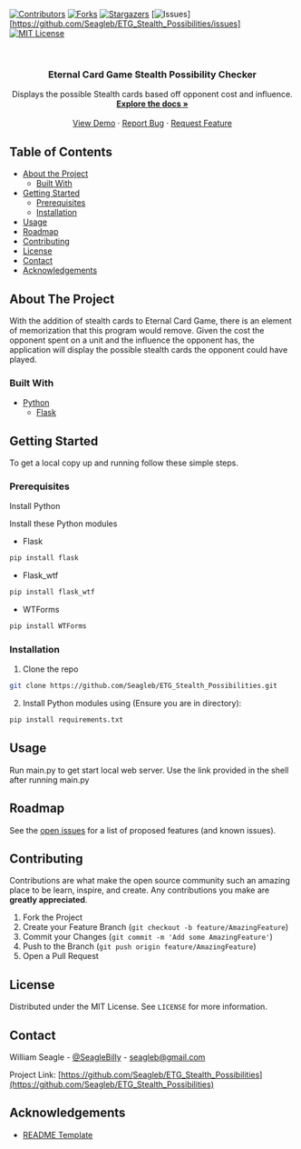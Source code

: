 <!--
*** Thanks for checking out this README Template. If you have a suggestion that would
*** make this better, please fork the repo and create a pull request or simply open
*** an issue with the tag "enhancement".
*** Thanks again! Now go create something AMAZING! :D
***
***
***
*** To avoid retyping too much info. Do a search and replace for the following:
*** Seagleb, ETG_Stealth_Possibilities, SeagleBilly, seagleb@gmail.com
-->





<!-- PROJECT SHIELDS -->
<!--
*** I'm using markdown "reference style" links for readability.
*** Reference links are enclosed in brackets [ ] instead of parentheses ( ).
*** See the bottom of this document for the declaration of the reference variables
*** for contributors-url, forks-url, etc. This is an optional, concise syntax you may use.
*** https://www.markdownguide.org/basic-syntax/#reference-style-links
-->
[![Contributors][contributors-shield]][contributors-url]
[![Forks][forks-shield]][forks-url]
[![Stargazers][stars-shield]][stars-url]
[![Issues][issues-shield]][https://github.com/Seagleb/ETG_Stealth_Possibilities/issues]
[![MIT License][license-shield]][license-url]



<!-- PROJECT LOGO -->
<br />
<p align="center">

  <h3 align="center">Eternal Card Game Stealth Possibility Checker</h3>

  <p align="center">
    Displays the possible Stealth cards based off opponent cost and influence.
    <br />
    <a href="https://github.com/Seagleb/ETG_Stealth_Possibilities"><strong>Explore the docs »</strong></a>
    <br />
    <br />
    <a href="https://github.com/Seagleb/ETG_Stealth_Possibilities">View Demo</a>
    ·
    <a href="https://github.com/Seagleb/ETG_Stealth_Possibilities/issues">Report Bug</a>
    ·
    <a href="https://github.com/Seagleb/ETG_Stealth_Possibilities/issues">Request Feature</a>
  </p>
</p>



<!-- TABLE OF CONTENTS -->
## Table of Contents

* [About the Project](#about-the-project)
  * [Built With](#built-with)
* [Getting Started](#getting-started)
  * [Prerequisites](#prerequisites)
  * [Installation](#installation)
* [Usage](#usage)
* [Roadmap](#roadmap)
* [Contributing](#contributing)
* [License](#license)
* [Contact](#contact)
* [Acknowledgements](#acknowledgements)



<!-- ABOUT THE PROJECT -->
## About The Project

With the addition of stealth cards to Eternal Card Game, there is an element of memorization that this program would remove.  Given the cost the opponent spent on a unit and the influence the opponent has, the application will display the possible stealth cards the opponent could have played.

### Built With

* [Python]()
    * [Flask](https://flask.palletsprojects.com/en/2.0.x/)


<!-- GETTING STARTED -->
## Getting Started

To get a local copy up and running follow these simple steps.

### Prerequisites
Install Python

Install these Python modules
* Flask
```sh
pip install flask
```
* Flask_wtf
```sh
pip install flask_wtf
```

* WTForms
```sh
pip install WTForms
```

### Installation

1. Clone the repo
```sh
git clone https://github.com/Seagleb/ETG_Stealth_Possibilities.git
```
2. Install Python modules using (Ensure you are in directory):
```sh
pip install requirements.txt
```

<!-- USAGE EXAMPLES -->
## Usage

Run main.py to get start local web server.  Use the link provided in the shell after running main.py


<!-- ROADMAP -->
## Roadmap

See the [open issues](https://github.com/Seagleb/ETG_Stealth_Possibilities/issues) for a list of proposed features (and known issues).



<!-- CONTRIBUTING -->
## Contributing

Contributions are what make the open source community such an amazing place to be learn, inspire, and create. Any contributions you make are **greatly appreciated**.

1. Fork the Project
2. Create your Feature Branch (`git checkout -b feature/AmazingFeature`)
3. Commit your Changes (`git commit -m 'Add some AmazingFeature'`)
4. Push to the Branch (`git push origin feature/AmazingFeature`)
5. Open a Pull Request



<!-- LICENSE -->
## License

Distributed under the MIT License. See `LICENSE` for more information.



<!-- CONTACT -->
## Contact

William Seagle - [@SeagleBilly](https://twitter.com/SeagleBilly) - seagleb@gmail.com

Project Link: [https://github.com/Seagleb/ETG_Stealth_Possibilities](https://github.com/Seagleb/ETG_Stealth_Possibilities)



<!-- ACKNOWLEDGEMENTS -->
## Acknowledgements

* [README Template](https://github.com/othneildrew/Best-README-Template)





<!-- MARKDOWN LINKS & IMAGES -->
<!-- https://www.markdownguide.org/basic-syntax/#reference-style-links -->
[contributors-shield]: https://img.shields.io/github/contributors/Seagleb/repo.svg?style=flat-square
[contributors-url]: https://github.com/Seagleb/repo/graphs/contributors
[forks-shield]: https://img.shields.io/github/forks/Seagleb/repo.svg?style=flat-square
[forks-url]: https://github.com/Seagleb/repo/network/members
[stars-shield]: https://img.shields.io/github/stars/Seagleb/repo.svg?style=flat-square
[stars-url]: https://github.com/Seagleb/repo/stargazers
[issues-shield]: https://img.shields.io/github/issues/Seagleb/repo.svg?style=flat-square
[issues-url]: https://github.com/Seagleb/repo/issues
[license-shield]: https://img.shields.io/github/license/Seagleb/repo.svg?style=flat-square
[license-url]: https://github.com/Seagleb/repo/blob/master/LICENSE.txt
[linkedin-shield]: https://img.shields.io/badge/-LinkedIn-black.svg?style=flat-square&logo=linkedin&colorB=555
[linkedin-url]: https://linkedin.com/in/Seagleb
[product-screenshot]: images/screenshot.png

